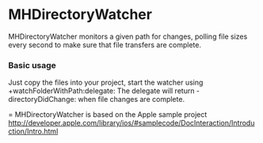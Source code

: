# MHDirectoryWatcher
MHDirectoryWatcher monitors a given path for changes, polling file sizes every second to make sure that file transfers are complete.

### Basic usage
Just copy the files into your project, start the watcher using +watchFolderWithPath:delegate:
The delegate will return -directoryDidChange: when file changes are complete.

=
MHDirectoryWatcher is based on the Apple sample project http://developer.apple.com/library/ios/#samplecode/DocInteraction/Introduction/Intro.html